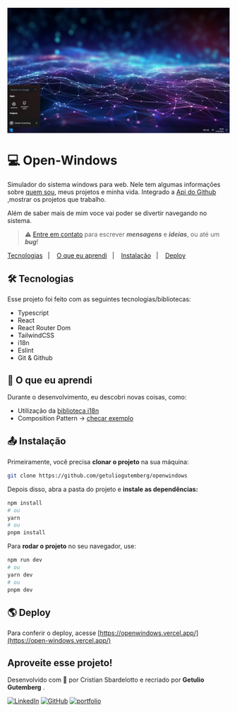 ![image](./.github/preview.png)

# 💻 Open-Windows

Simulador do sistema windows para web. 
Nele tem algumas informações sobre [quem sou](https://github.com/getuliogutemberg), meus projetos e minha vida.
Integrado a [Api do Github](https://docs.github.com/en/rest) ,mostrar os projetos que trabalho.

Além de saber mais de mim voce vai poder se divertir navegando no sistema.

> ⚠️ [Entre em contato](https://portfolio-cristian-sbardelotto.vercel.app/contact/) para escrever  **_mensagens_** e **_ideias_**, ou até um **_bug_**!

<p>
  <a href="#techs">Tecnologias</a>&nbsp;&nbsp;&nbsp;|&nbsp;&nbsp;&nbsp;
  <a href="#learn">O que eu aprendi</a>&nbsp;&nbsp;&nbsp;|&nbsp;&nbsp;&nbsp;
  <a href="#install">Instalação</a>&nbsp;&nbsp;&nbsp;|&nbsp;&nbsp;&nbsp;
  <a href="#deploy">Deploy</a>&nbsp;&nbsp;&nbsp;&nbsp;&nbsp;&nbsp;
</p>

<div id='techs'></div>

## 🛠️ Tecnologias

Esse projeto foi feito com as seguintes tecnologias/bibliotecas:

- Typescript
- React
- React Router Dom
- TailwindCSS
- i18n
- Eslint
- Git & Github

<div id='learn'></div>

## 🧠 O que eu aprendi

Durante o desenvolvimento, eu descobri novas coisas, como:

- Utilização da [biblioteca i18n](https://react.i18next.com/)
- Composition Pattern -> [checar exemplo](./src/components/Application/)

<div id='install'></div>

## 📤 Instalação

Primeiramente, você precisa **clonar o projeto** na sua máquina:

```bash
git clone https://github.com/getuliogutemberg/openwindows
```

Depois disso, abra a pasta do projeto e **instale as dependências:**

```bash
npm install
# ou
yarn
# ou
pnpm install
```

Para **rodar o projeto** no seu navegador, use:

```bash
npm run dev
# ou
yarn dev
# ou
pnpm dev
```

<div id='deploy'></div>

## 🌎 Deploy

Para conferir o deploy, acesse [https://openwindows.vercel.app/](https://open-windows.vercel.app/)

## Aproveite esse projeto!

Desenvolvido com 🧡 por Cristian Sbardelotto e recriado por **Getulio Gutemberg** .

[![LinkedIn](https://img.shields.io/badge/linkedin-%230077B5.svg?style=for-the-badge&logo=linkedin&logoColor=white)](https://www.linkedin.com/in/getuliogutemberg/)
[![GitHub](https://img.shields.io/badge/github-%23121011.svg?style=for-the-badge&logo=github&logoColor=white)](https://github.com/getuliogutemberg)
[![portfolio](https://img.shields.io/badge/my_portfolio-000?style=for-the-badge&logo=ko-fi&logoColor=white)](https://bit.ly/portfoliogetuliogutemberg)
